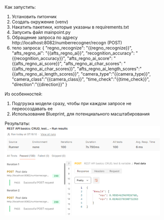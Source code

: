 Как запустить:
1) Установить питончик
2) Создать окружение (venv)
3) Накатить пакетики, которые указаны в requirements.txt
4) Запусить файл mainpoint.py
5) Обращение запроса по адресу http://localhost:8082/numberrecogner/recogn (POST)
6) тело запроса:
{
	"regno_recognize": "{{regno_recognize}}",
    "afts_regno_ai": "{{afts_regno_ai}}",
    "recognition_accuracy": "{{recognition_accuracy}}",
    "afts_regno_ai_score": "{{afts_regno_ai_score}}",
    "afts_regno_ai_char_scores": "{{afts_regno_ai_char_scores}}",
    "afts_regno_ai_length_scores":"{{afts_regno_ai_length_scores}}",
    "camera_type":"{{camera_type}}",
    "camera_class":"{{camera_class}}",
    "time_check":"{{time_check}}",
    "direction":"{{direction}}"
}

Из особенностей:
1) Подгрузка модели сразу, чтобы при каждом запросе не переосоздавать ее
2) Использование Blueprint, для потенциального масштабирования
   
Результаты:
![ну тут должны быть результаты](res.png)
